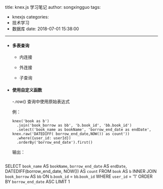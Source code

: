 title: knex.js 学习笔记
author: songxingguo
tags:
  - knexjs
categories:
  - 技术学习
  - 数据库
date: 2018-07-01 15:38:00
---
- #### 多表查询
  - 内连接
     
  - 外连接
  - 子查询
  
- #### 使用自定义函数 
   -.row()
   查询中使用原始表达式
  
  例：
  ```
  knex('book as b')
    .join('book_borrow as bb', 'b.book_id', 'bb.book_id')
    .select('book_name as bookName', 'borrow_end_date as endDate', knex.raw('DATEDIFF( borrow_end_date,NOW()) as count'))
    .where({user_id: userId})
    .orderBy('borrow_end_date').first()
  ```
  输出：
  ```
SELECT
	`book_name` AS `bookName`,
	`borrow_end_date` AS `endDate`,
	DATEDIFF(borrow_end_date, NOW()) AS `count`
FROM
	`book` AS `b`
INNER JOIN `book_borrow` AS `bb` ON `b`.`book_id` = `bb`.`book_id`
WHERE
	`user_id` = '1'
ORDER BY
	`borrow_end_date` ASC
LIMIT 1
  ```